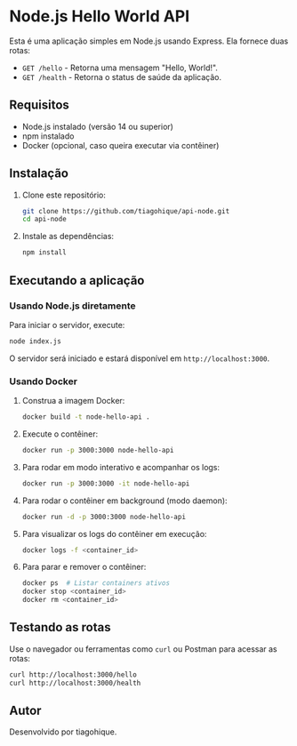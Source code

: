 # Node.js Hello World API

Esta é uma aplicação simples em Node.js usando Express. Ela fornece duas rotas:

- `GET /hello` - Retorna uma mensagem "Hello, World!".
- `GET /health` - Retorna o status de saúde da aplicação.

## Requisitos

- Node.js instalado (versão 14 ou superior)
- npm instalado
- Docker (opcional, caso queira executar via contêiner)

## Instalação

1. Clone este repositório:
   ```sh
   git clone https://github.com/tiagohique/api-node.git
   cd api-node
   ```

2. Instale as dependências:
   ```sh
   npm install
   ```

## Executando a aplicação

### Usando Node.js diretamente
Para iniciar o servidor, execute:

```sh
node index.js
```

O servidor será iniciado e estará disponível em `http://localhost:3000`.

### Usando Docker

1. Construa a imagem Docker:
   ```sh
   docker build -t node-hello-api .
   ```

2. Execute o contêiner:
   ```sh
   docker run -p 3000:3000 node-hello-api
   ```

3. Para rodar em modo interativo e acompanhar os logs:
   ```sh
   docker run -p 3000:3000 -it node-hello-api
   ```

4. Para rodar o contêiner em background (modo daemon):
   ```sh
   docker run -d -p 3000:3000 node-hello-api
   ```

5. Para visualizar os logs do contêiner em execução:
   ```sh
   docker logs -f <container_id>
   ```

6. Para parar e remover o contêiner:
   ```sh
   docker ps  # Listar containers ativos
   docker stop <container_id>
   docker rm <container_id>
   ```

## Testando as rotas

Use o navegador ou ferramentas como `curl` ou Postman para acessar as rotas:

```sh
curl http://localhost:3000/hello
curl http://localhost:3000/health
```

## Autor

Desenvolvido por tiagohique.
